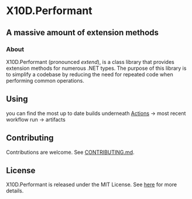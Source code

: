 # X10D.Performant
## A massive amount of extension methods

### About
X10D.Performant (pronounced *extend*), is a class library that provides extension methods for numerous .NET types.
The purpose of this library is to simplify a codebase by reducing the need for repeated code when performing common
operations.

## Using
you can find the most up to date builds underneath [Actions](https://github.com/Redageddon/X10D/actions) -> most recent workflow run -> artifacts

## Contributing
Contributions are welcome. See [CONTRIBUTING.md](CONTRIBUTING.md).

## License
X10D.Performant is released under the MIT License. See [here](https://github.com/Redageddon/X10D/blob/Performant/LICENSE.md) for more details.